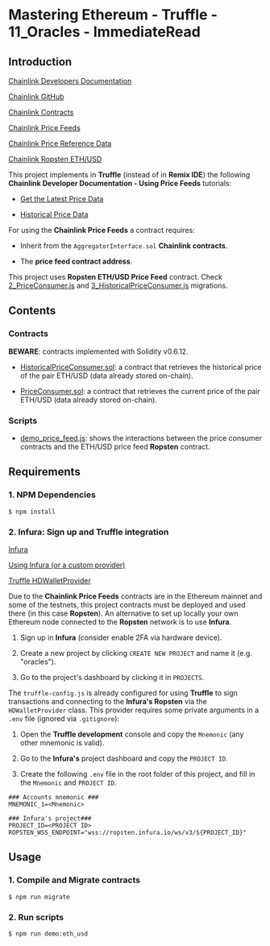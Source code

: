 # Mastering Ethereum - Truffle - 11_Oracles - ImmediateRead

## Introduction

[Chainlink Developers Documentation](https://docs.chain.link/docs)

[Chainlink GitHub](https://github.com/smartcontractkit/chainlink)

[Chainlink Contracts](https://www.npmjs.com/package/@chainlink/contracts)

[Chainlink Price Feeds](https://docs.chain.link/docs/reference-contracts)

[Chainlink Price Reference Data](https://feeds.chain.link/)

[Chainlink Ropsten ETH/USD](https://ropsten.etherscan.io/address/0x8468b2bDCE073A157E560AA4D9CcF6dB1DB98507)

This project implements in **Truffle** (instead of in **Remix IDE**) the following **Chainlink Developer Documentation - Using Price Feeds** tutorials:

- [Get the Latest Price Data](https://docs.chain.link/docs/historical-price-data)

- [Historical Price Data](https://docs.chain.link/docs/historical-price-data)

For using the **Chainlink Price Feeds** a contract requires:

- Inherit from the `AggregatorInterface.sol` **Chainlink contracts**.

- The **price feed contract address**.

This project uses **Ropsten ETH/USD Price Feed** contract. Check [2_PriceConsumer.js](migrations/2_PriceConsumer.js) and [3_HistoricalPriceConsumer.js](migrations/3_HistoricalPriceConsumer.js) migrations.

## Contents

### Contracts

**BEWARE**: contracts implemented with Solidity v0.6.12.

- [HistoricalPriceConsumer.sol](contracts/HistoricalPriceConsumer.sol): a contract that retrieves the historical price of the pair ETH/USD (data already stored on-chain).

- [PriceConsumer.sol](contracts/PriceConsumer.sol): a contract that retrieves the current price of the pair ETH/USD (data already stored on-chain).

### Scripts

- [demo_price_feed.js](scripts/demo_price_feed.js): shows the interactions between the price consumer contracts and the ETH/USD price feed **Ropsten** contract.

## Requirements

### 1. NPM Dependencies

```shell
$ npm install
```

### 2. Infura: Sign up and Truffle integration

[Infura](https://infura.io/)

[Using Infura (or a custom provider)](https://www.trufflesuite.com/tutorials/using-infura-custom-provider)

[Truffle HDWalletProvider](https://github.com/trufflesuite/truffle/tree/develop/packages/hdwallet-provider)

Due to the **Chainlink Price Feeds** contracts are in the Ethereum mainnet and some of the testnets, this project contracts must be deployed and used there (in this case **Ropsten**). An alternative to set up locally your own Ethereum node connected to the **Ropsten** network is to use **Infura**.

1. Sign up in **Infura** (consider enable 2FA via hardware device).

2. Create a new project by clicking `CREATE NEW PROJECT` and name it (e.g. "oracles").

3. Go to the project's dashboard by clicking it in `PROJECTS`.

The `truffle-config.js` is already configured for using **Truffle** to sign transactions and connecting to the **Infura's Ropsten** via the `HDWalletProvider` class. This provider requires some private arguments in a `.env` file (ignored via `.gitignore`):

1. Open the **Truffle development** console and copy the `Mnemonic` (any other mnemonic is valid).

2. Go to the **Infura's** project dashboard and copy the `PROJECT ID`.

3. Create the following `.env` file in the root folder of this project, and fill in the `Mnemonic` and `PROJECT ID`.

```shell
### Accounts mnemonic ###
MNEMONIC_1=<Mnemonic>

### Infura's project###
PROJECT_ID=<PROJECT ID>
ROPSTEN_WSS_ENDPOINT="wss://ropsten.infura.io/ws/v3/${PROJECT_ID}"
```

## Usage

### 1. Compile and Migrate contracts

```shell
$ npm run migrate
```

### 2. Run scripts

```shell
$ npm run demo:eth_usd
```

